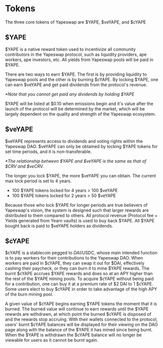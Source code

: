 # Tokens

The three core tokens of Yapeswap are $YAPE, $veYAPE, and $cYAPE

## $YAPE

$YAPE is a native reward token used to incentivize all community contributors in the Yapeswap protocol, such as liquidity providers, ape workers, ape investors, etc. All yields from Yapeswap pools will be paid in $YAPE. 

There are two ways to earn $YAPE. The first is by providing liquidity to Yapeswap pools and the other is by burning $cYAPE. By locking $YAPE, one can earn $veYAPE and get paid dividends from the protocol's revenue. 

_\*Note that you cannot get paid any dividends by holding $YAPE_

$YAPE will be listed at $0.10 when emissions begin and it's value after the launch of the protocol will be determined by the market, which will be largely dependent on the quality and strength of the Yapeswap ecosystem.

## $veYAPE

$veYAPE represents access to dividends and voting rights within the Yapeswap DAO. $veYAPE can only be obtained by locking $YAPE tokens for set time periods, and it is non-transferable. 

_\*The relationship between $YAPE and $veYAPE is the same as that of $CRV and $veCRV._ 

The longer you lock $YAPE, the more $veYAPE you can obtain. The current max lock period is set to 4 years.

* 100 $YAPE tokens locked for 4 years &gt; 100 $veYAPE
* 100 $YAPE tokens locked for 2 years &gt; 50 $veYAPE

Because those who lock $YAPE for longer periods are true believers of Yapeswap's vision, the system is designed such that larger rewards are distributed to them compared to others. All protocol revenue \(Protocol fee + Yields generated from Yearn vaults\) is used to buy back $YAPE. All $YAPE bought back is paid to $veYAPE holders as dividends.

## $cYAPE

$cYAPE is a stablecoin pegged to $DAI/$USDC, whose main intended function is to pay workers for their contributions to the Yapeswap DAO. When workers are paid in $cYAPE, they can swap it out for $DAI, effectively cashing their paycheck, or they can burn it to mine $YAPE rewards. The burnt $cYAPE accrues $YAPE rewards and does so at an APY higher than the rest of the $YAPE mining pools. To acquire $cYAPE without being paid for a contribution, one can buy it at a premium rate of $2 DAI to 1 $cYAPE. Some users elect to buy $cYAPE in order to take advantage of the high APY of the burn mining pool.

A given value of $cYAPE begins earning $YAPE tokens the moment that it is burned. The burned value will continue to earn rewards until the $YAPE rewards are withdrawn, at which point the burned $cYAPE is disposed of and the rewards stop accruing. With their wallets connected to the protocol, users' burnt $cYAPE balances will be displayed for their viewing on the DAO page along with the balance of the $YAPE it has mined since being burnt. When the $YAPE is withdrawn the $cYAPE balance will no longer be viewable for users as it cannot be burnt again.



